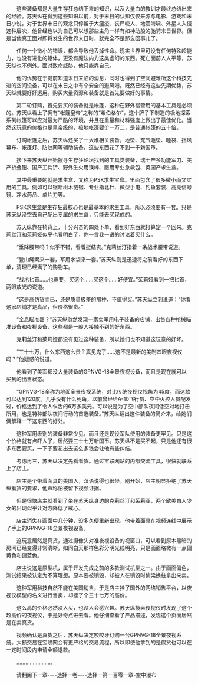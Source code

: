 <div class="read-content j_readContent" id="">
                <p>　　这些装备都是大量生存狂总结下来的知识，以及大量血的教训才最终总结出来的经验。苏天纵在得到这些知识以前，对于末日的认知仅仅来源与电影、游戏和末日小说。对于世界末日的观念只停留于大瘟疫、丧尸咬人、地震海啸、外星人入侵这种层次，他曾经也以为自己可以想那些主角一样有如神助般的驰骋末日世界。但是当他真正面对即将发生的世界末日时，就完全不是那么回事儿了。<p>　　任何一个微小的错误，都会导致他丢掉性命。现实世界里可没有任何特殊超能力，也没有进化的躯体，更没有魔法内力这类虚幻的东西。死亡面前人人平等，苏天纵也不例外。面对致命威胁，他只能靠自己。<p>　　他的优势在于提前知道末日来临的消息，同时也得到了空间避难所这个科技先进的空间设备，可以在末日之中有个安全的避风港。既然已经有这些先期优势，苏天纵就要好好运用。购买大量资源和装备就是首先要做好的事情。<p>　　第二轮订购，首先要买的装备就是帐篷，这种在野外宿营用的基本工具是必须的。苏天纵看上了拥有“帐篷皇帝”之称的“希伯格尔”，这个牌子下制造的极地探索系列帐篷可以应对最为严酷的环境，并且在重量和材料强度上做出了最佳优化。当然这玩意的价格也是皇帝级的，极地帐篷要价一万二，是普通帐篷的五十倍。<p>　　订购帐篷之后，苏天纵还买了一大堆相关装备，地垫、充气睡垫、睡袋、挡风幕布、帐篷灯、防蚊网等辅助装备，这些东西花了不到一千新国币。<p>　　接下来苏天纵开始搜寻生存狂论坛找到的工具类装备，瑞士产多功能军刀、美产折叠钳、国产工兵铲、野外生火用镁棒、医用专业急救包、英国产求生盒。<p>　　其中最重要的就是求生盒，又称为PSK求生宝盒。里面包含了很多微小而又实用的工具。例如可以锯断树木链锯、专业指北针、微型手电、钓鱼套装、高亮信号镜、净水药品、单片刀等。<p>　　PSK求生盒是生存狂最核心也是最基本的求生工具，所以必须要有一套。只是苏天纵没空去自己配出专属的求生盒，只能去买现成的。<p>　　苏天纵靠在椅背上，十分兴奋的四处下单，看到好东西就打算定一个回来。克莉丝汀和茱莉娅似乎也看明白了，你一言我一语的讨论着买什么。<p>　　“垂降腰带吗？似乎不错，看着挺结实。”克莉丝汀指着一条战术腰带说道。<p>　　“登山绳索来一套，军用水袋来一套。”苏天纵则是迅速将之前看好的东西下单，清理已经满了的购物车。<p>　　“战术匕首……也需要，买这个……买这个……好便宜。”茱莉娅看到一把匕首，两眼放光的说道。<p>　　“这是高仿货而已，还是质量极差的那种，不值得买。”苏天纵立刻说道：“你看这家店铺才是真品，但价格很贵。”<p>　　“全息瞄准器？”苏天纵忽然发现一家卖军用电子装备的店铺，出售各种枪械瞄准设备和夜视设备，这些都是一般人接触不到的好东西。<p>　　克莉丝汀和茱莉娅都没有见过这种装备，所以她们也不知道这玩意的好坏。<p>　　“三十七万，什么东西这么贵？真见鬼了……这不是最新的美制四眼夜视仪吗？”他疑惑的说道。<p>　　他看到了美军都没大量装备的GPNVG-18全景夜视设备，而且是现在就可以买到的出售状态。<p>　　“GPNVG-18全称为地面全景夜视系统，对比传统夜视仪视角为45度，而这款可以达到120度。几乎没有什么死角，以前曾经给A-10飞行员、空中火控人员配发过，价格达到了令人乍舌的6万多美元。可以说是为了空中部队夜间低空对地打击所用，也是特种部队夜间行动的首选装备。”苏天纵翻出这件装备的简介来，给她们俩解释一下这东西的好处。<p>　　这种军用级别的装备非常少见，而且还是现役军队使用的装备更罕见。只是这个价格就有点吓人了，居然要三十七万新国币。苏天纵不是买不起，只是他还有很多东西要买，一下子要花出去这么多钱会让他有些纠结。<p>　　考虑再三，苏天纵决定先看看货。通过宝联网站的内部交流工具，很快就联系上了店主。<p>　　店主是个带着面具的美国人，汉语说得也很怪。刚开始，店主明显拒绝了苏天纵看货的要求，他声称怕被留下视频证据。<p>　　但是很快店主就看到了坐在苏天纵身边的克莉丝汀和茱莉亚，两个欧美白人少女的出现似乎让对方降低了戒心。<p>　　店主消失在画面中几分钟，没多久便重新出现，他带着面具在视频连线中展示了手上的GPNVG-18全景夜视设备。<p>　　这玩意居然是真货，通过摄像头对准夜视设备的视窗口，可以看到原本黑暗的房间已经变得非常清晰，如同白天那样色彩分明光线明亮，只是画面略微有一点偏黄色和偏蓝色。<p>　　店主说这是原型机，属于开发完成之前的多款测试机型之一。由于画面偏色，测试结果被认定为不算理想。原本要被销毁，却被人在销毁时偷梁换柱拿出来卖。<p>　　这种军用科技自然不能在美国销售，于是店主挂了国外的网络销售平台，以夜视仪模型的名义进行售卖，却挂了个三十七万的高价。<p>　　这么高的价格必然没人买，也没人会感兴趣。苏天纵搜索夜视仪时发现了这个超高价的夜视仪，于是好奇点进去看。他仔细查看了产品描述，发现这个页面居然是在卖真货。<p>　　视频确认是真货之后，苏天纵决定咬咬牙订购一台GPNVG-18全景夜视系统。大额交易在宝联网会有更严格的交易流程，所以即使他拿到的是假货也可以在一定时间段内申请全额退款。<p>　　……………………<p>　　请翻阅下一章----选择一卷----选择一第一百零一章-空中瀑布<p> 
            </div>